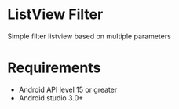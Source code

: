 # ListView Filter

Simple filter listview based on multiple parameters 

# Requirements

- Android API level 15 or greater
- Android studio 3.0+